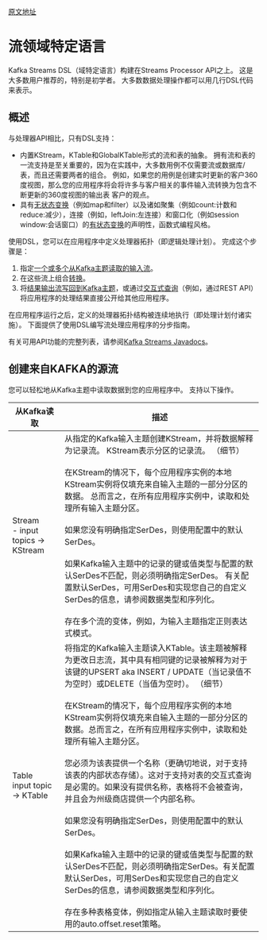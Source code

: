 [原文地址](https://kafka.apache.org/10/documentation/streams/developer-guide/dsl-api.html)

# 流领域特定语言
Kafka Streams DSL（域特定语言）构建在Streams Processor API之上。 这是大多数用户推荐的，特别是初学者。 大多数数据处理操作都可以用几行DSL代码来表示。
## 概述
与处理器API相比，只有DSL支持：
- 内置KStream，KTable和GlobalKTable形式的流和表的抽象。 拥有流和表的一流支持是至关重要的，因为在实践中，大多数用例不仅需要流或数据库/表，而且还需要两者的组合。 例如，如果您的用例是创建实时更新的客户360度视图，那么您的应用程序将会将许多与客户相关的事件输入流转换为包含不断更新的360度视图的输出表 客户的观点。
- 具有[无状态变换](https://kafka.apache.org/10/documentation/streams/developer-guide/dsl-api.html#streams-developer-guide-dsl-transformations-stateless)（例如map和filter）以及诸如聚集（例如count:计数和reduce:减少），连接（例如，leftJoin:左连接）和窗口化（例如session window:会话窗口）的[有状态变换](https://kafka.apache.org/10/documentation/streams/developer-guide/dsl-api.html#streams-developer-guide-dsl-transformations-stateful)的声明性，函数式编程风格。

使用DSL，您可以在应用程序中定义处理器拓扑（即逻辑处理计划）。 完成这个步骤是：
1. 指定[一个或多个从Kafka主题读取的输入流](https://kafka.apache.org/10/documentation/streams/developer-guide/dsl-api.html#streams-developer-guide-dsl-sources)。
2. 在这些流上组合[转换](https://kafka.apache.org/10/documentation/streams/developer-guide/dsl-api.html#streams-developer-guide-dsl-transformations)。
3. 将[结果输出流写回到Kafka主题](https://kafka.apache.org/10/documentation/streams/developer-guide/dsl-api.html#streams-developer-guide-dsl-destinations)，或通过[交互式查询](https://kafka.apache.org/10/documentation/streams/developer-guide/interactive-queries.html#streams-developer-guide-interactive-queries)（例如，通过REST API）将应用程序的处理结果直接公开给其他应用程序。

在应用程序运行之后，定义的处理器拓扑结构被连续地执行（即处理计划付诸实施）。 下面提供了使用DSL编写流处理应用程序的分步指南。

有关可用API功能的完整列表，请参阅[Kafka Streams Javadocs](https://kafka.apache.org/10/documentation/streams/javadocs.html#streams-javadocs)。

## 创建来自KAFKA的源流
您可以轻松地从Kafka主题中读取数据到您的应用程序中。 支持以下操作。

从Kafka读取 | 描述
---- | ---
Stream  <br /> - input topics → KStream| 从指定的Kafka输入主题创建KStream，并将数据解释为记录流。 KStream表示分区的记录流。 （细节）<br/><br />在KStream的情况下，每个应用程序实例的本地KStream实例将仅填充来自输入主题的一部分分区的数据。 总而言之，在所有应用程序实例中，读取和处理所有输入主题分区。<br /><br />如果您没有明确指定SerDes，则使用配置中的默认SerDes。 <br /><br />如果Kafka输入主题中的记录的键或值类型与配置的默认SerDes不匹配，则必须明确指定SerDes。 有关配置默认SerDes，可用SerDes和实现您自己的自定义SerDes的信息，请参阅数据类型和序列化。 <br /><br /> 存在多个流的变体，例如，为输入主题指定正则表达式模式。
Table <br /> input topic → KTable|将指定的Kafka输入主题读入KTable。该主题被解释为更改日志流，其中具有相同键的记录被解释为对于该键的UPSERT aka INSERT / UPDATE（当记录值不为空时）或DELETE（当值为空时）。 （细节）<br /><br />在KStream的情况下，每个应用程序实例的本地KStream实例将仅填充来自输入主题的一部分分区的数据。总而言之，在所有应用程序实例中，读取和处理所有输入主题分区。<br /><br />您必须为该表提供一个名称（更确切地说，对于支持该表的内部状态存储）。这对于支持对表的交互式查询是必需的。如果没有提供名称，表格将不会被查询，并且会为州级商店提供一个内部名称。<br /><br />如果您没有明确指定SerDes，则使用配置中的默认SerDes。<br /><br />如果Kafka输入主题中的记录的键或值类型与配置的默认SerDes不匹配，则必须明确指定SerDes。有关配置默认SerDes，可用SerDes和实现您自己的自定义SerDes的信息，请参阅数据类型和序列化。<br /><br />存在多种表格变体，例如指定从输入主题读取时要使用的auto.offset.reset策略。
